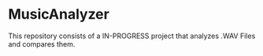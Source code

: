# MusicAnalyzer
This repository consists of a IN-PROGRESS project that analyzes .WAV Files and compares them. 
